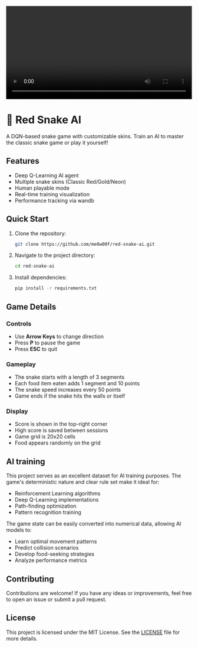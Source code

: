 <!-- Demo Video -->
<video width="100%" controls>
    <source src="video/demo.mp4" type="video/mp4">
    Your browser does not support the video tag.
</video>

# 🐍 Red Snake AI

A DQN-based snake game with customizable skins. Train an AI to master the classic snake game or play it yourself!

## Features

- Deep Q-Learning AI agent
- Multiple snake skins (Classic Red/Gold/Neon)
- Human playable mode
- Real-time training visualization
- Performance tracking via wandb

## Quick Start


1. Clone the repository:
    ```sh
    git clone https://github.com/me0w00f/red-snake-ai.git
    ```
2. Navigate to the project directory:
    ```sh
    cd red-snake-ai
    ```
3. Install dependencies:
    ```sh
    pip install -r requirements.txt
    ```

## Game Details

### Controls
- Use **Arrow Keys** to change direction
- Press **P** to pause the game
- Press **ESC** to quit

### Gameplay
- The snake starts with a length of 3 segments
- Each food item eaten adds 1 segment and 10 points
- The snake speed increases every 50 points
- Game ends if the snake hits the walls or itself

### Display
- Score is shown in the top-right corner
- High score is saved between sessions
- Game grid is 20x20 cells
- Food appears randomly on the grid

## AI training
This project serves as an excellent dataset for AI training purposes. The game's deterministic nature and clear rule set make it ideal for:

- Reinforcement Learning algorithms
- Deep Q-Learning implementations
- Path-finding optimization
- Pattern recognition training

The game state can be easily converted into numerical data, allowing AI models to:
- Learn optimal movement patterns
- Predict collision scenarios
- Develop food-seeking strategies
- Analyze performance metrics

## Contributing

Contributions are welcome! If you have any ideas or improvements, feel free to open an issue or submit a pull request.

## License

This project is licensed under the MIT License. See the [LICENSE](LICENSE) file for more details.